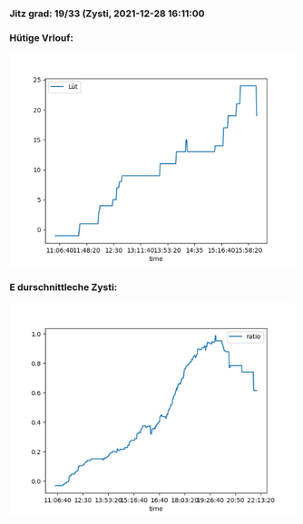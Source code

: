 ### Jitz grad: 19/33 (Zysti, 2021-12-28 16:11:00

### Hütige Vrlouf:
![Graph](Today.png)

### E durschnittleche Zysti:
![Graph](Zysti.png)